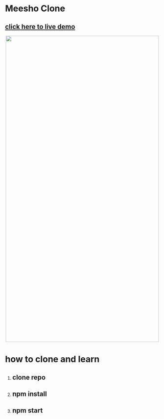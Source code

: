 

# <h1> Meesho Clone </h1>
<h2>
<a href="https://meeshoecom.netlify.app/"> click here to live demo </a>
 </h2>
 <center>
 <img src = "./meesho.png" height = "1000vh" width = "500vw" display="scroll" / >
 </center>

# how to clone and learn 
1. <h2> clone repo </h2>
2. <h2> npm install </h2>
3. <h2> npm start  </h2>
